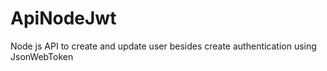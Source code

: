 # ApiNodeJwt
Node js API to create and update user besides create authentication using JsonWebToken
